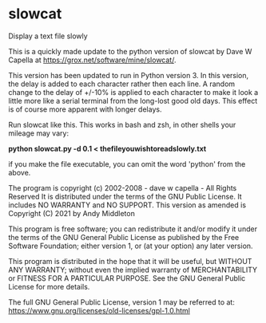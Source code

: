 # slowcat
Display a text file slowly

This is a quickly made update to the python version of slowcat by Dave W Capella at https://grox.net/software/mine/slowcat/.

This version has been updated to run in Python version 3. In this version, the delay is added to each character rather then
each line. A random change to the delay of +/-10% is applied to each character to make it look a little more like a serial
terminal from the long-lost good old days. This effect is of course more apparent with longer delays.

Run slowcat like this. This works in bash and zsh, in other shells your mileage may vary:

**python slowcat.py -d 0.1 < thefileyouwishtoreadslowly.txt**

if you make the file executable, you can omit the word 'python' from the above.



The program is copyright (c) 2002-2008 - dave w capella - All Rights Reserved
It is distributed under the terms of the GNU Public License.
It includes NO WARRANTY and NO SUPPORT.
This version as amended is Copyright (C) 2021 by Andy Middleton


This program is free software; you can redistribute it and/or modify
it under the terms of the GNU General Public License as published by
the Free Software Foundation; either version 1, or (at your option)
any later version.

This program is distributed in the hope that it will be useful,
but WITHOUT ANY WARRANTY; without even the implied warranty of
MERCHANTABILITY or FITNESS FOR A PARTICULAR PURPOSE.  See the
GNU General Public License for more details.

The full GNU General Public License, version 1 may be referred to
at: https://www.gnu.org/licenses/old-licenses/gpl-1.0.html
	    

